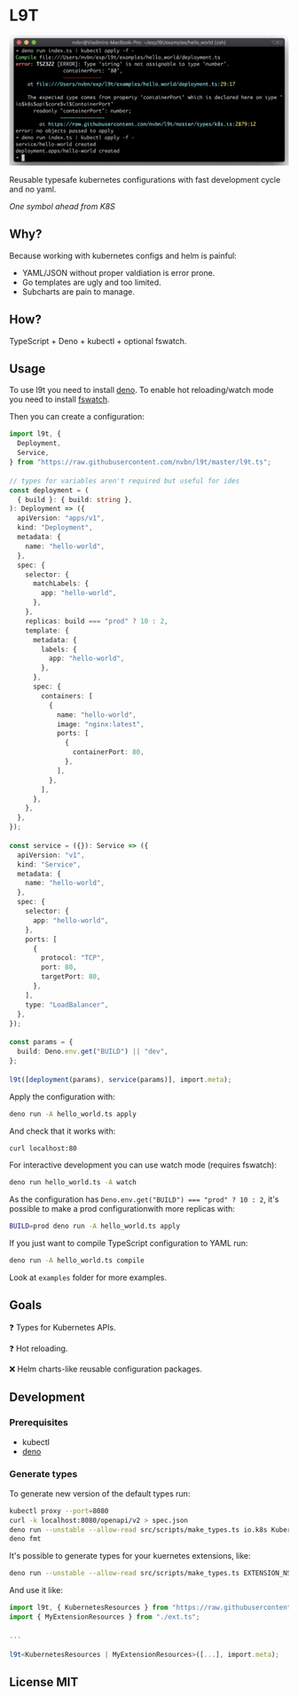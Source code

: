 # L9T

![screenshot](https://raw.githubusercontent.com/nvbn/l9t/master/screenshot.png)

Reusable typesafe kubernetes configurations with fast development cycle and no yaml.

*One symbol ahead from K8S*

## Why?

Because working with kubernetes configs and helm is painful:

* YAML/JSON without proper valdiation is error prone.
* Go templates are ugly and too limited.
* Subcharts are pain to manage.

## How?

TypeScript + Deno + kubectl + optional fswatch.

## Usage

To use l9t you need to install [deno](https://deno.land/manual/getting_started/installation).
To enable hot reloading/watch mode you need to install [fswatch](https://github.com/emcrisostomo/fswatch).

Then you can create a configuration:

```typescript
import l9t, {
  Deployment,
  Service,
} from "https://raw.githubusercontent.com/nvbn/l9t/master/l9t.ts";

// types for variables aren't required but useful for ides
const deployment = (
  { build }: { build: string },
): Deployment => ({
  apiVersion: "apps/v1",
  kind: "Deployment",
  metadata: {
    name: "hello-world",
  },
  spec: {
    selector: {
      matchLabels: {
        app: "hello-world",
      },
    },
    replicas: build === "prod" ? 10 : 2,
    template: {
      metadata: {
        labels: {
          app: "hello-world",
        },
      },
      spec: {
        containers: [
          {
            name: "hello-world",
            image: "nginx:latest",
            ports: [
              {
                containerPort: 80,
              },
            ],
          },
        ],
      },
    },
  },
});

const service = ({}): Service => ({
  apiVersion: "v1",
  kind: "Service",
  metadata: {
    name: "hello-world",
  },
  spec: {
    selector: {
      app: "hello-world",
    },
    ports: [
      {
        protocol: "TCP",
        port: 80,
        targetPort: 80,
      },
    ],
    type: "LoadBalancer",
  },
});

const params = {
  build: Deno.env.get("BUILD") || "dev",
};

l9t([deployment(params), service(params)], import.meta);
```

Apply the configuration with:

```bash
deno run -A hello_world.ts apply
```

And check that it works with:

```bash
curl localhost:80
```

For interactive development you can use watch mode (requires fswatch):

```bash
deno run hello_world.ts -A watch
```

As the configuration has `Deno.env.get("BUILD") === "prod" ? 10 : 2`, it's possible
to make a prod configurationwith more replicas with:

```bash
BUILD=prod deno run -A hello_world.ts apply
```

If you just want to compile TypeScript configuration to YAML run:

```bash
deno run -A hello_world.ts compile
```

Look at `examples` folder for more examples.

## Goals

❓ Types for Kubernetes APIs.

❓ Hot reloading.

❌ Helm charts-like reusable configuration packages.

## Development

### Prerequisites

* kubectl
* [deno](https://deno.land/manual/getting_started/installation)

### Generate types

To generate new version of the default types run:

```bash
kubectl proxy --port=8080
curl -k localhost:8080/openapi/v2 > spec.json
deno run --unstable --allow-read src/scripts/make_types.ts io.k8s KubernetesResources > src/types/k8s.ts
deno fmt
```

It's possible to generate types for your kuernetes extensions, like:

```bash
deno run --unstable --allow-read src/scripts/make_types.ts EXTENSION_NS MyExtensionResources > ext.ts
```

And use it like:

```typescript
import l9t, { KubernetesResources } from "https://raw.githubusercontent.com/nvbn/l9t/master/l9t.ts";
import { MyExtensionResources } from "./ext.ts";

...

l9t<KubernetesResources | MyExtensionResources>([...], import.meta);
```

## License MIT
